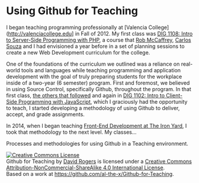 # Using Github for Teaching

I began teaching programming professionally at [Valencia College](http://valenciacollege.edu] in Fall of 2012. My first class was [DIG 1108: Intro to Server-Side Programming with PHP](https://github.com/Valencia-Digital-Media/vcc-dig1108-fall2012.github.com), a course that [Rob McCaffrey](https://www.linkedin.com/pub/robert-mccaffrey/8/522/b48), [Carlos Souza](https://www.linkedin.com/in/caike) and I had envisioned a year before in a set of planning sessions to create a new Web Development curriculum for the college.

One of the foundations of the curriculum we outlined was a reliance on real-world tools and languages while teaching programming and application development with the goal of truly preparing students for the workplace inside of a two-year (6 semester) program. First and foremost, we believed in using Source Control, specifically Github, throughout the program. In that first class, [the others that followed](https://j.mp/vcc-dig-1108) and again in [DIG 1102: Intro to Client-Side Programming with JavaScript](http://j.mp/vcc-dig-1102), which I graciously had the opportunity to teach, I started developing a methodology of using Github to deliver, accept, and grade assignments.

In 2014, when I began teaching [Front-End Development at The Iron Yard](...), I took that methodology to the next level. My classes...

Processes and methodologies for using Github in a Teaching environment.

<a rel="license" href="http://creativecommons.org/licenses/by-nc-sa/4.0/"><img alt="Creative Commons License" style="border-width:0" src="https://i.creativecommons.org/l/by-nc-sa/4.0/80x15.png" /></a><br /><span xmlns:dct="http://purl.org/dc/terms/" href="http://purl.org/dc/dcmitype/Text" property="dct:title" rel="dct:type">Github for Teaching</span> by <a xmlns:cc="http://creativecommons.org/ns#" href="http://al-the-x.me" property="cc:attributionName" rel="cc:attributionURL">David Rogers</a> is licensed under a <a rel="license" href="http://creativecommons.org/licenses/by-nc-sa/4.0/">Creative Commons Attribution-NonCommercial-ShareAlike 4.0 International License</a>.<br />Based on a work at <a xmlns:dct="http://purl.org/dc/terms/" href="https://github.com/al-the-x/Github-for-Teaching" rel="dct:source">https://github.com/al-the-x/Github-for-Teaching</a>.

